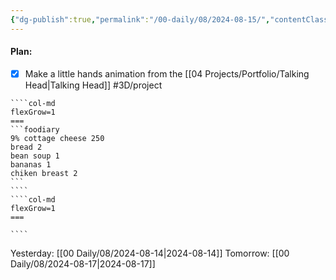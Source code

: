 ```yaml
---
{"dg-publish":true,"permalink":"/00-daily/08/2024-08-15/","contentClasses":"daily Thursday page-white","noteIcon":"","created":"2025-01-21T01:20:16.268+10:00","updated":"2025-01-21T15:25:26.690+10:00"}
---
```


#### Plan:
- [x] Make a little hands animation from the [[04 Projects/Portfolio/Talking Head\|Talking Head]] #3D/project

`````col
````col-md
flexGrow=1
===
```foodiary 
9% cottage cheese 250
bread 2
bean soup 1
bananas 1
chiken breast 2
```
````
````col-md
flexGrow=1
===

````
`````
Yesterday: [[00 Daily/08/2024-08-14\|2024-08-14]]
Tomorrow: [[00 Daily/08/2024-08-17\|2024-08-17]]